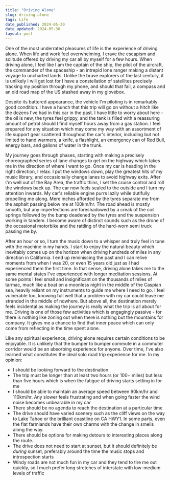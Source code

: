 ```yaml
---
title: "Driving Alone"
slug: driving-alone
tags: Life
date_published: 2024-05-30
date_updated: 2024-05-30
layout: post
---
```


One of the most underrated pleasures of life is the experience of driving alone. When life and work feel overwhelming, I crave the escapism and solitude offered by driving my car all by myself for a few hours. When driving alone, I feel like I am the captain of the ship, the pilot of the aircraft, the commander of the spaceship - an intrepid lone ranger making a distant voyage to uncharted lands. Unlike the brave explorers of the last century, it is unlikely I will get lost for I have a constellation of satellites precisely tracking my position through my phone, and should that fail, a compass and an old road map of the US stashed away in my glovebox. 

Despite its battered appearance, the vehicle I\'m piloting is in remarkably good condition. I have a hunch that this trip will go on without a hitch like the dozens I\'ve had in this car in the past. I have little to worry about here - the oil is new, the tyres feel grippy, and the tank is filled with a reassuring amount of petrol should I find myself hours away from a gas station. I feel prepared for any situation which may come my way with an assortment of life support gear scattered throughout the car\'s interior, including but not limited to hand warmers, a knife, a flashlight, an emergency can of Red Bull, energy bars, and gallons of water in the trunk.

My journey goes through phases, starting with making a precisely choreographed series of lane changes to get on the highway which takes me in the direction of where I want to go. Once my car is heading in the right direction, I relax. I put the windows down, play the greatest hits of my music library, and occasionally change lanes to avoid highway exits. After I\'m well out of the Bay Area, the traffic thins, I set the cruise control and roll the windows back up. The car now feels sealed to the outside and I turn my attention inwards. My car\'s reliable engine purrs lazily while dutifully propelling me along. Mere inches afforded by the tyres separate me from the asphalt passing below me at 100km/hr. The road ahead is mostly smooth, but any imperfections are foreshadowed by a creak of the coil springs followed by the bump deadened by the tyres and the suspension working in tandem. I become aware of distinct sounds such as the drone of the occasional motorbike and the rattling of the hard-worn semi truck passing me by.

After an hour or so, I turn the music down to a whisper and truly feel in tune with the machine in my hands. I start to enjoy the natural beauty which inevitably comes up on the horizon when driving hundreds of miles in any direction in California. I end up reminiscing the past and I can relive moments from when I was 20, or even 15 years old just as I had experienced them the first time. In that sense, driving alone takes me to the same mental states I\'ve experienced with longer meditation sessions. At some points I feel small and insignificant on the thousands of miles of tarmac, much like a boat on a moonless night in the middle of the Caspian sea, heavily reliant on my instruments to guide me where I need to go. I feel vulnerable too, knowing full well that a problem with my car could leave me stranded in the middle of nowhere. But above all, the destination merely feels incidental as making the journey is really what the trip is all about for me. Driving is one of those few activities which is engagingly passive - for there is nothing like zoning out when there is nothing but the mountains for company. It gives me a chance to find that inner peace which can only come from reflecting in the time spent alone.

Like  any spiritual experience, driving alone requires certain conditions to be enjoyable. It is unlikely that the bumper to bumper commute in a commuter corridor would be an absorbing experience for anyone. Over time, I\'ve also learned what constitutes the ideal solo road trip experience for me. In my opinion:
* I should be looking forward to the destination
* The trip must be longer than at least two hours (or 100+ miles) but less than five hours which is when the fatigue of driving starts setting in for me
* I should be able to maintain an average speed between 90km/hr and 110km/hr. Any slower feels frustrating and when going faster the wind noise becomes unbearable in my car
* There should be no agenda to reach the destination at a particular time
* The drive should have varied scenery such as the cliff views on the way to Lake Tahoe or the brilliant coastline on CA HWY1. In some parts, even the flat farmlands have their own charms with the change in smells along the way.
* There should be options for making detours to interesting places along the route.
* The drive does not need to start at sunset, but it should definitely be _during_ sunset, preferably around the time the music stops and introspection starts
* Windy roads are not much fun in my car and they tend to tire me out quickly, so I much prefer long stretches of interstate with low-medium levels of traffic